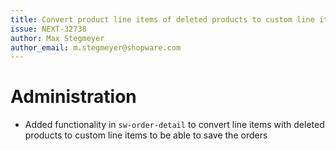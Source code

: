 ```yaml
---
title: Convert product line items of deleted products to custom line items
issue: NEXT-32738
author: Max Stegmeyer
author_email: m.stegmeyer@shopware.com
---
```

# Administration
* Added functionality in `sw-order-detail` to convert line items with deleted products to custom line items to be able to save the orders
